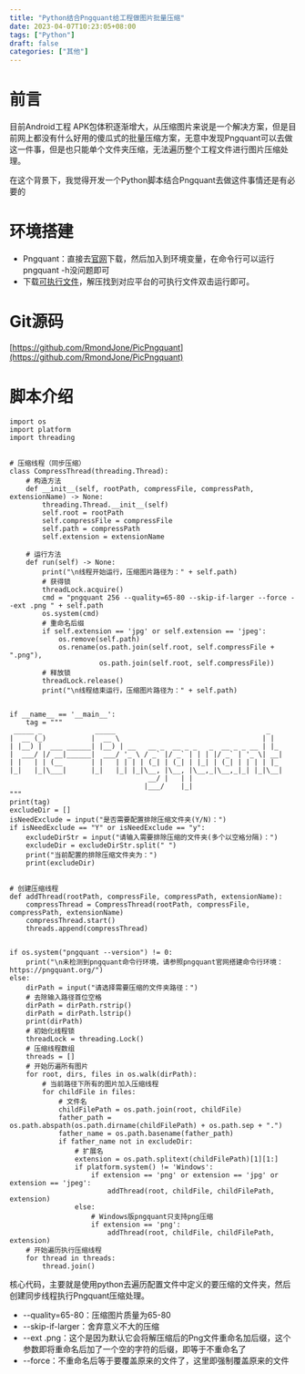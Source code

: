 ```yaml
---
title: "Python结合Pngquant给工程做图片批量压缩"
date: 2023-04-07T10:23:05+08:00
tags: ["Python"]
draft: false
categories: ["其他"]
---
```

# 前言
目前Android工程 APK包体积逐渐增大，从压缩图片来说是一个解决方案，但是目前网上都没有什么好用的傻瓜式的批量压缩方案，无意中发现Pngquant可以去做这一件事，但是也只能单个文件夹压缩，无法遍历整个工程文件进行图片压缩处理。

在这个背景下，我觉得开发一个Python脚本结合Pngquant去做这件事情还是有必要的

# 环境搭建
* Pngquant：直接去[官网](https://pngquant.org/)下载，然后加入到环境变量，在命令行可以运行pngquant -h没问题即可
* 下载[可执行文件](https://github.com/RmondJone/PicPngquant/releases/tag/1.0.0)，解压找到对应平台的可执行文件双击运行即可。


# Git源码
[https://github.com/RmondJone/PicPngquant](https://github.com/RmondJone/PicPngquant)

# 脚本介绍
```shell
import os
import platform
import threading


# 压缩线程（同步压缩）
class CompressThread(threading.Thread):
    # 构造方法
    def __init__(self, rootPath, compressFile, compressPath, extensionName) -> None:
        threading.Thread.__init__(self)
        self.root = rootPath
        self.compressFile = compressFile
        self.path = compressPath
        self.extension = extensionName

    # 运行方法
    def run(self) -> None:
        print("\n线程开始运行，压缩图片路径为：" + self.path)
        # 获得锁
        threadLock.acquire()
        cmd = "pngquant 256 --quality=65-80 --skip-if-larger --force --ext .png " + self.path
        os.system(cmd)
        # 重命名后缀
        if self.extension == 'jpg' or self.extension == 'jpeg':
            os.remove(self.path)
            os.rename(os.path.join(self.root, self.compressFile + ".png"),
                      os.path.join(self.root, self.compressFile))
        # 释放锁
        threadLock.release()
        print("\n线程结束运行，压缩图片路径为：" + self.path)


if __name__ == '__main__':
    tag = """
 _____ _             _____                                     _   
|  __ (_)           |  __ \                                   | |  
| |__) |  ___ ______| |__) | __   __ _  __ _ _   _  __ _ _ __ | |_ 
|  ___/ |/ __|______|  ___/ '_ \ / _` |/ _` | | | |/ _` | '_ \| __|
| |   | | (__       | |   | | | | (_| | (_| | |_| | (_| | | | | |_ 
|_|   |_|\___|      |_|   |_| |_|\__, |\__, |\__,_|\__,_|_| |_|\__|
                                  __/ |   | |                      
                                 |___/    |_|     
"""
print(tag)
excludeDir = []
isNeedExclude = input("是否需要配置排除压缩文件夹(Y/N)：")
if isNeedExclude == "Y" or isNeedExclude == "y":
    excludeDirStr = input("请输入需要排除压缩的文件夹(多个以空格分隔)：")
    excludeDir = excludeDirStr.split(" ")
    print("当前配置的排除压缩文件夹为：")
    print(excludeDir)


# 创建压缩线程
def addThread(rootPath, compressFile, compressPath, extensionName):
    compressThread = CompressThread(rootPath, compressFile, compressPath, extensionName)
    compressThread.start()
    threads.append(compressThread)


if os.system("pngquant --version") != 0:
    print("\n未检测到pngquant命令行环境，请参照pngquant官网搭建命令行环境：https://pngquant.org/")
else:
    dirPath = input("请选择需要压缩的文件夹路径：")
    # 去除输入路径首位空格
    dirPath = dirPath.rstrip()
    dirPath = dirPath.lstrip()
    print(dirPath)
    # 初始化线程锁
    threadLock = threading.Lock()
    # 压缩线程数组
    threads = []
    # 开始历遍所有图片
    for root, dirs, files in os.walk(dirPath):
        # 当前路径下所有的图片加入压缩线程
        for childFile in files:
            # 文件名
            childFilePath = os.path.join(root, childFile)
            father_path = os.path.abspath(os.path.dirname(childFilePath) + os.path.sep + ".")
            father_name = os.path.basename(father_path)
            if father_name not in excludeDir:
                # 扩展名
                extension = os.path.splitext(childFilePath)[1][1:]
                if platform.system() != 'Windows':
                    if extension == 'png' or extension == 'jpg' or extension == 'jpeg':
                        addThread(root, childFile, childFilePath, extension)
                else:
                    # Windows版pngquant只支持png压缩
                    if extension == 'png':
                        addThread(root, childFile, childFilePath, extension)
    # 开始遍历执行压缩线程
    for thread in threads:
        thread.join()

```

核心代码，主要就是使用python去遍历配置文件中定义的要压缩的文件夹，然后创建同步线程执行Pngquant压缩处理。

* --quality=65-80：压缩图片质量为65-80
* --skip-if-larger：舍弃意义不大的压缩
* --ext .png：这个是因为默认它会将解压缩后的Png文件重命名加后缀，这个参数即将重命名后加了一个空的字符的后缀，即等于不重命名了
* --force：不重命名后等于要覆盖原来的文件了，这里即强制覆盖原来的文件
